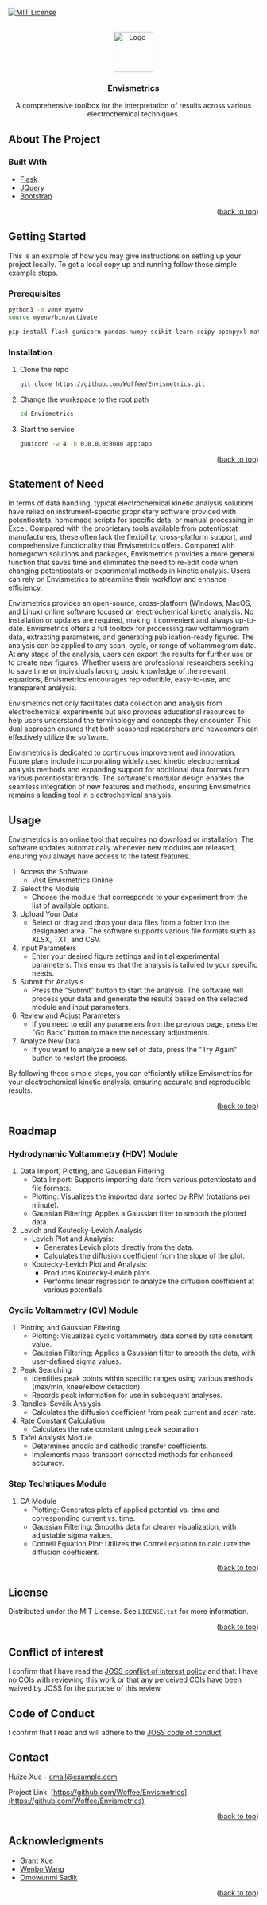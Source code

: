 <a name="readme-top"></a>

[![MIT License][license-shield]][license-url]


<!-- PROJECT LOGO -->
<br />
<div align="center">
  <a href="https://github.com/Woffee/Envismetrics">
    <img src="static/imgs/logo.png" alt="Logo"  height="80">
  </a>
  <h3 align="center">Envismetrics</h3>

  <p align="center">
    A comprehensive toolbox for the interpretation of results across various electrochemical techniques.
  </p>
</div>


## About The Project

### Built With

* [Flask][Flask-url]
* [JQuery][JQuery-url]
* [Bootstrap][Bootstrap-url]

<p align="right">(<a href="#readme-top">back to top</a>)</p>



<!-- GETTING STARTED -->
## Getting Started

This is an example of how you may give instructions on setting up your project locally.
To get a local copy up and running follow these simple example steps.

### Prerequisites

  ```sh
python3 -m venv myenv
source myenv/bin/activate

pip install flask gunicorn pandas numpy scikit-learn scipy openpyxl matplotlib
  ```

### Installation

1. Clone the repo
   ```sh
   git clone https://github.com/Woffee/Envismetrics.git
   ```
2. Change the workspace to the root path
   ```sh
   cd Envismetrics
   ```
3. Start the service
   ```sh
   gunicorn -w 4 -b 0.0.0.0:8080 app:app
   ```

<p align="right">(<a href="#readme-top">back to top</a>)</p>


## Statement of Need

In terms of data handling, typical electrochemical kinetic analysis solutions have relied on instrument-specific proprietary software provided with potentiostats, homemade scripts for specific data, or manual processing in Excel. Compared with the proprietary tools available from potentiostat manufacturers, these often lack the flexibility, cross-platform support, and comprehensive functionality that Envismetrics offers. Compared with homegrown solutions and packages, Envismetrics provides a more general function that saves time and eliminates the need to re-edit code when changing potentiostats or experimental methods in kinetic analysis. Users can rely on Envismetrics to streamline their workflow and enhance efficiency.

Envismetrics provides an open-source, cross-platform (Windows, MacOS, and Linux) online software focused on electrochemical kinetic analysis. No installation or updates are required, making it convenient and always up-to-date. Envismetrics offers a full toolbox for processing raw voltammogram data, extracting parameters, and generating publication-ready figures. The analysis can be applied to any scan, cycle, or range of voltammogram data. At any stage of the analysis, users can export the results for further use or to create new figures. Whether users are professional researchers seeking to save time or individuals lacking basic knowledge of the relevant equations, Envismetrics encourages reproducible, easy-to-use, and transparent analysis.

Envismetrics not only facilitates data collection and analysis from electrochemical experiments but also provides educational resources to help users understand the terminology and concepts they encounter. This dual approach ensures that both seasoned researchers and newcomers can effectively utilize the software.

Envismetrics is dedicated to continuous improvement and innovation. Future plans include incorporating widely used kinetic electrochemical analysis methods and expanding support for additional data formats from various potentiostat brands. The software's modular design enables the seamless integration of new features and methods, ensuring Envismetrics remains a leading tool in electrochemical analysis.


<!-- USAGE EXAMPLES -->
## Usage

Envismetrics is an online tool that requires no download or installation. The software updates automatically whenever new modules are released, ensuring you always have access to the latest features.

1. Access the Software
	- Visit Envismetrics Online.
2. Select the Module
	- Choose the module that corresponds to your experiment from the list of available options.
3. Upload Your Data
	- Select or drag and drop your data files from a folder into the designated area. The software supports various file formats such as XLSX, TXT, and CSV.
4. Input Parameters
	- Enter your desired figure settings and initial experimental parameters. This ensures that the analysis is tailored to your specific needs.
5. Submit for Analysis
	- Press the "Submit" button to start the analysis. The software will process your data and generate the results based on the selected module and input parameters.
6. Review and Adjust Parameters
	- If you need to edit any parameters from the previous page, press the "Go Back" button to make the necessary adjustments.
7. Analyze New Data
	- If you want to analyze a new set of data, press the "Try Again" button to restart the process.

By following these simple steps, you can efficiently utilize Envismetrics for your electrochemical kinetic analysis, ensuring accurate and reproducible results.


<p align="right">(<a href="#readme-top">back to top</a>)</p>



<!-- ROADMAP -->
## Roadmap


### Hydrodynamic Voltammetry (HDV) Module

1. Data Import, Plotting, and Gaussian Filtering
    - Data Import: Supports importing data from various potentiostats and file formats.
    - Plotting: Visualizes the imported data sorted by RPM (rotations per minute).
    - Gaussian Filtering: Applies a Gaussian filter to smooth the plotted data.
2. Levich and Koutecky-Levich Analysis
	- Levich Plot and Analysis:
		- Generates Levich plots directly from the data.
		- Calculates the diffusion coefficient from the slope of the plot.
	- Koutecky-Levich Plot and Analysis:
		- Produces Koutecky-Levich plots.
		- Performs linear regression to analyze the diffusion coefficient at various potentials.

### Cyclic Voltammetry (CV) Module

1. Plotting and Gaussian Filtering
	- Plotting: Visualizes cyclic voltammetry data sorted by rate constant value.
	- Gaussian Filtering: Applies a Gaussian filter to smooth the data, with user-defined sigma values.
2. Peak Searching
	- Identifies peak points within specific ranges using various methods (max/min, knee/elbow detection).
	- Records peak information for use in subsequent analyses.
3. Randles–Ševčík Analysis
	- Calculates the diffusion coefficient from peak current and scan rate.
4. Rate Constant Calculation
	- Calculates the rate constant using peak separation
5. Tafel Analysis Module
    - Determines anodic and cathodic transfer coefficients.
    - Implements mass-transport corrected methods for enhanced accuracy.

### Step Techniques Module

1. CA Module
   - Plotting: Generates plots of applied potential vs. time and corresponding current vs. time.
   - Gaussian Filtering: Smooths data for clearer visualization, with adjustable sigma values.
   - Cottrell Equation Plot: Utilizes the Cottrell equation to calculate the diffusion coefficient.


<p align="right">(<a href="#readme-top">back to top</a>)</p>






<!-- LICENSE -->
## License

Distributed under the MIT License. See `LICENSE.txt` for more information.

<p align="right">(<a href="#readme-top">back to top</a>)</p>

## Conflict of interest

I confirm that I have read the [JOSS conflict of interest policy](https://joss.readthedocs.io/en/latest/reviewer_guidelines.html#joss-conflict-of-interest-policy) and that: I have no COIs with reviewing this work or that any perceived COIs have been waived by JOSS for the purpose of this review.


## Code of Conduct

I confirm that I read and will adhere to the [JOSS code of conduct](https://joss.theoj.org/about#code_of_conduct).


<!-- CONTACT -->
## Contact

Huize Xue - email@example.com

Project Link: [https://github.com/Woffee/Envismetrics](https://github.com/Woffee/Envismetrics)

<p align="right">(<a href="#readme-top">back to top</a>)</p>



<!-- ACKNOWLEDGMENTS -->
## Acknowledgments


* [Grant Xue](#)
* [Wenbo Wang](#)
* [Omowunmi Sadik](#)

<p align="right">(<a href="#readme-top">back to top</a>)</p>



<!-- MARKDOWN LINKS & IMAGES -->
<!-- https://www.markdownguide.org/basic-syntax/#reference-style-links -->
[contributors-shield]: https://img.shields.io/github/contributors/othneildrew/Best-README-Template.svg?style=for-the-badge
[contributors-url]: https://github.com/othneildrew/Best-README-Template/graphs/contributors
[forks-shield]: https://img.shields.io/github/forks/othneildrew/Best-README-Template.svg?style=for-the-badge
[forks-url]: https://github.com/othneildrew/Best-README-Template/network/members
[stars-shield]: https://img.shields.io/github/stars/othneildrew/Best-README-Template.svg?style=for-the-badge
[stars-url]: https://github.com/othneildrew/Best-README-Template/stargazers
[issues-shield]: https://img.shields.io/github/issues/othneildrew/Best-README-Template.svg?style=for-the-badge
[issues-url]: https://github.com/othneildrew/Best-README-Template/issues
[license-shield]: https://img.shields.io/github/license/othneildrew/Best-README-Template.svg?style=for-the-badge
[license-url]: https://github.com/othneildrew/Best-README-Template/blob/master/LICENSE.txt
[linkedin-shield]: https://img.shields.io/badge/-LinkedIn-black.svg?style=for-the-badge&logo=linkedin&colorB=555
[linkedin-url]: https://linkedin.com/in/othneildrew
[product-screenshot]: images/screenshot.png
[Next.js]: https://img.shields.io/badge/next.js-000000?style=for-the-badge&logo=nextdotjs&logoColor=white
[Next-url]: https://nextjs.org/
[React.js]: https://img.shields.io/badge/React-20232A?style=for-the-badge&logo=react&logoColor=61DAFB
[React-url]: https://reactjs.org/
[Vue.js]: https://img.shields.io/badge/Vue.js-35495E?style=for-the-badge&logo=vuedotjs&logoColor=4FC08D
[Vue-url]: https://vuejs.org/
[Angular.io]: https://img.shields.io/badge/Angular-DD0031?style=for-the-badge&logo=angular&logoColor=white
[Angular-url]: https://angular.io/
[Svelte.dev]: https://img.shields.io/badge/Svelte-4A4A55?style=for-the-badge&logo=svelte&logoColor=FF3E00
[Svelte-url]: https://svelte.dev/
[Laravel.com]: https://img.shields.io/badge/Laravel-FF2D20?style=for-the-badge&logo=laravel&logoColor=white
[Laravel-url]: https://laravel.com
[Bootstrap.com]: https://img.shields.io/badge/Bootstrap-563D7C?style=for-the-badge&logo=bootstrap&logoColor=white
[Bootstrap-url]: https://getbootstrap.com
[JQuery.com]: https://img.shields.io/badge/jQuery-0769AD?style=for-the-badge&logo=jquery&logoColor=white
[JQuery-url]: https://jquery.com 
[Flask.com]: https://flask.palletsprojects.com/en/3.0.x/_static/shortcut-icon.png
[Flask-url]: https://flask.palletsprojects.com/

